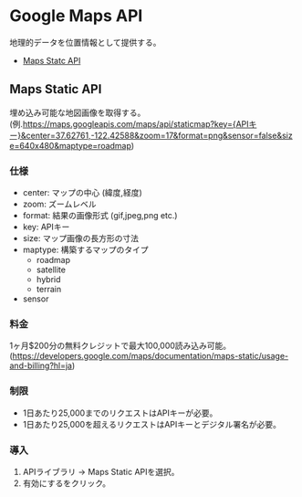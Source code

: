 # Google Maps API

地理的データを位置情報として提供する。

* [Maps Statc API](#maps-static-api)

## Maps Static API

埋め込み可能な地図画像を取得する。(例.https://maps.googleapis.com/maps/api/staticmap?key={APIキー}&center=37.62761,-122.42588&zoom=17&format=png&sensor=false&size=640x480&maptype=roadmap)

### 仕様

* center: マップの中心 (緯度,経度)
* zoom: ズームレベル
* format: 結果の画像形式 (gif,jpeg,png etc.)
* key: APIキー
* size: マップ画像の長方形の寸法
* maptype: 構築するマップのタイプ
  * roadmap
  * satellite
  * hybrid
  * terrain
* sensor


### 料金

1ヶ月$200分の無料クレジットで最大100,000読み込み可能。
(https://developers.google.com/maps/documentation/maps-static/usage-and-billing?hl=ja)

### 制限

* 1日あたり25,000までのリクエストはAPIキーが必要。
* 1日あたり25,000を超えるリクエストはAPIキーとデジタル署名が必要。

### 導入

1. APIライブラリ -> Maps Static APIを選択。
2. 有効にするをクリック。


